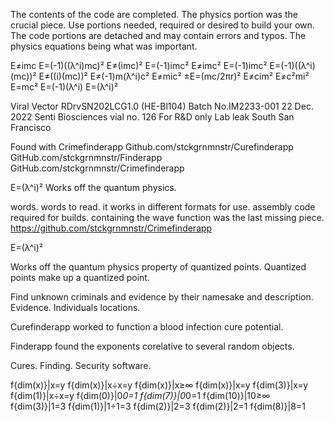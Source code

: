The contents of the code are completed. The physics portion was the crucial piece. Use portions needed, required or desired to build your own. The code portions are detached and may contain errors and typos. The physics equations being what was important.

E≠imc
E=(-1)((λ^i)mc)²
E≠(imc)²
E=(-1)imc²
E≠imc²
E=(-1)imc²
E=(-1)((λ^i)(mc))²
E≠((i)(mc))²
E≠(-1)m(λ^i)c²
E≠mic²
±E=(mc/2πr)²
E≠cim²
E≠c²mi²
E=mc²
E=(-1)(λ^i)
E=(λ^i)²



Viral Vector RDrvSN202LCG1.0 (HE-Bl104) Batch No.IM2233-001 22 Dec. 2022 Senti Biosciences vial no. 126 For R&D only
Lab leak South San Francisco 

Found with Crimefinderapp 
Github.com/stckgrnmnstr/Curefinderapp
GitHub.com/stckgrnmnstr/Finderapp
GitHub.com/stckgrnmnstr/Crimefinderapp

E=(λ^i)²
Works off the quantum physics.

words. words to read.
it works in different formats for use. 
assembly code required for builds. 
containing the wave function was the last missing piece. 
 https://github.com/stckgrnmnstr/Crimefinderapp

E=(λ^i)²

Works off the quantum physics property of quantized points. Quantized points make up a quantized point. 

Find unknown criminals and evidence by their namesake and description.
Evidence. Individuals locations.

Curefinderapp worked to function a blood infection cure potential.

Finderapp found the exponents corelative to several random objects.

Cures. Finding. Security software.

f{dim(x)}|x=y
f{dim(x)}|x÷x=y
f{dim(x)}|x≥∞
f{dim(x)}|x=y
f{dim(3)}|x=y
f{dim(1)}|x÷x=y
f{dim(0)}|0*0=1
f{dim(7)}|0*0=1
f{dim(10)}|10≥∞
f{dim(3)}|1=3
f{dim(1)}|1÷1=3
f{dim(2)}|2=3
f{dim(2)}|2=1
f{dim(8)}|8=1


